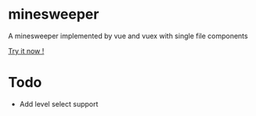 # minesweeper
A minesweeper implemented by vue and vuex with single file components

[Try it now !](https://luowenxing.github.io/minesweeper/)

# Todo
* Add level select support
